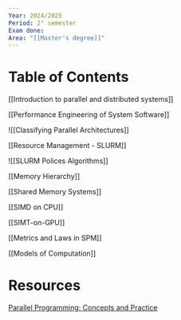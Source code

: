 ```yaml
---
Year: 2024/2025
Period: 2° semester
Exam done: 
Area: "[[Master's degree]]"
---
```

# Table of Contents

[[Introduction to parallel and distributed systems]]

[[Performance Engineering of System Software]]

![[Classifying Parallel Architectures]]

[[Resource Management -  SLURM]]

![[SLURM Polices Algorithms]]

[[Memory Hierarchy]]

[[Shared Memory Systems]]

[[SIMD on CPU]]

[[SIMT-on-GPU]]

[[Metrics and Laws in SPM]]

[[Models of Computation]]
# Resources

[Parallel Programming: Concepts and Practice](https://www.amazon.it/Parallel-Programming-Bertil-Schmidt-Ph-D/dp/0128498900/ref=sr_1_1?crid=3PS4GG1LP0CC8&dib=eyJ2IjoiMSJ9.uJ66usJykB4FLIPpRU0P0w.cNamqrEXNzgXIH3VcDDDHcPUcE5cPGdZQSM-p7dvcqA&dib_tag=se&keywords=parallel+programming+concepts+and+practice&qid=1742381106&sprefix=parallel+programin%2Caps%2C135&sr=8-1)